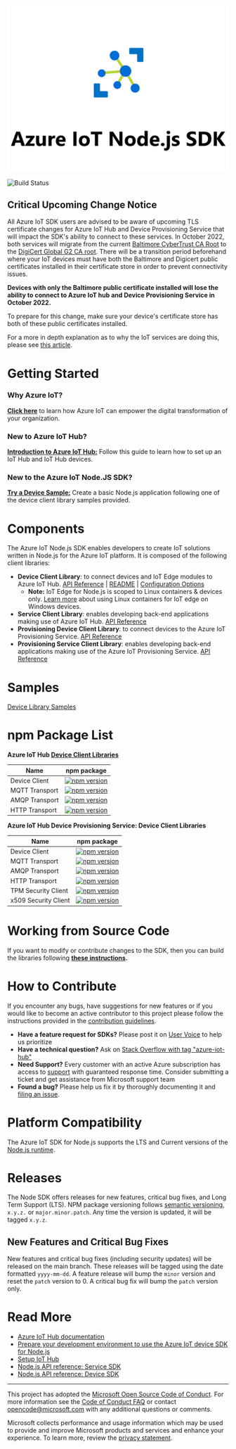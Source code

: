 <div align="center">
  <img src="./doc/images/Azure IoT Hub.png">
</div>


![Build Status](https://azure-iot-sdks.visualstudio.com/azure-iot-sdks/_apis/build/status/node/node-canary)

## Critical Upcoming Change Notice

All Azure IoT SDK users are advised to be aware of upcoming TLS certificate changes for Azure IoT Hub and Device Provisioning Service
that will impact the SDK's ability to connect to these services. In October 2022, both services will migrate from the current
[Baltimore CyberTrust CA Root](https://baltimore-cybertrust-root.chain-demos.digicert.com/info/index.html) to the
[DigiCert Global G2 CA root](https://global-root-g2.chain-demos.digicert.com/info/index.html). There will be a
transition period beforehand where your IoT devices must have both the Baltimore and Digicert public certificates
installed in their certificate store in order to prevent connectivity issues.

**Devices with only the Baltimore public certificate installed will lose the ability to connect to Azure IoT hub and Device Provisioning Service in October 2022.**

To prepare for this change, make sure your device's certificate store has both of these public certificates installed.

For a more in depth explanation as to why the IoT services are doing this, please see
[this article](https://techcommunity.microsoft.com/t5/internet-of-things/azure-iot-tls-critical-changes-are-almost-here-and-why-you/ba-p/2393169).

# Getting Started

### Why Azure IoT?

**[Click here][iot-dev-center]** to learn how Azure IoT can empower the digital transformation of your organization.

### New to Azure IoT Hub?

**[Introduction to Azure IoT Hub:][iot-device-ecosystem]** Follow this guide to learn how to set up an IoT Hub and IoT Hub devices.

### New to the Azure IoT Node.JS SDK?

**[Try a Device Sample:](./device/samples/)** Create a basic Node.js application following one of the device client library samples provided.


# Components

The Azure IoT Node.js SDK enables developers to create IoT solutions written in Node.js for the Azure IoT platform. It is composed of the following client libraries:

* **Device Client Library**: to connect devices and IoT Edge modules to Azure IoT Hub. [API Reference][node-api-device-reference] | [README](https://github.com/Azure/azure-iot-sdk-node/tree/main/device) | [Configuration Options](https://github.com/Azure/azure-iot-sdk-node/blob/main/doc/device-client.md)
  * **Note:** IoT Edge for Node.js is scoped to Linux containers & devices only. [Learn more](https://techcommunity.microsoft.com/t5/internet-of-things/linux-modules-with-azure-iot-edge-on-windows-10-iot-enterprise/ba-p/1407066) about using Linux containers for IoT edge on Windows devices.
* **Service Client Library**: enables developing back-end applications making use of Azure IoT Hub. [API Reference][node-api-service-reference]
* **Provisioning Device Client Library**: to connect devices to the Azure IoT Provisioning Service. [API Reference][node-api-prov-device-reference]
* **Provisioning Service Client Library**: enables developing back-end applications making use of the Azure IoT Provisioning Service. [API Reference][node-api-prov-service-reference]

# Samples

[Device Library Samples](./device/samples/)

# npm Package List

**Azure IoT Hub [Device Client Libraries](https://github.com/Azure/azure-iot-sdk-node/tree/main/device)**

| Name            | npm package                                                                                                |
|-----------------|------------------------------------------------------------------------------------------------------------|
|  Device Client  | [![npm version](https://badge.fury.io/js/azure-iot-device.svg)](https://badge.fury.io/js/azure-iot-device) |
|  MQTT Transport | [![npm version](https://badge.fury.io/js/azure-iot-device-mqtt.svg)](https://badge.fury.io/js/azure-iot-device-mqtt) |
|  AMQP Transport | [![npm version](https://badge.fury.io/js/azure-iot-device-amqp.svg)](https://badge.fury.io/js/azure-iot-device-amqp) |
|  HTTP Transport | [![npm version](https://badge.fury.io/js/azure-iot-device-http.svg)](https://badge.fury.io/js/azure-iot-device-http) |

**Azure IoT Hub Device Provisioning Service: Device Client Libraries**

| Name                  | npm package                                                                                                |
|-----------------------|------------------------------------------------------------------------------------------------------------|
|  Device Client        | [![npm version](https://badge.fury.io/js/azure-iot-provisioning-device.svg)](https://badge.fury.io/js/azure-iot-provisioning-device) |
|  MQTT Transport       | [![npm version](https://badge.fury.io/js/azure-iot-provisioning-device-mqtt.svg)](https://badge.fury.io/js/azure-iot-provisioning-device-mqtt)  |
|  AMQP Transport       | [![npm version](https://badge.fury.io/js/azure-iot-provisioning-device-amqp.svg)](https://badge.fury.io/js/azure-iot-provisioning-device-amqp) |
|  HTTP Transport       | [![npm version](https://badge.fury.io/js/azure-iot-provisioning-device-http.svg)](https://badge.fury.io/js/azure-iot-provisioning-device-http) |
|  TPM Security Client  | [![npm version](https://badge.fury.io/js/azure-iot-security-tpm.svg)](https://badge.fury.io/js/azure-iot-security-tpm) |
|  x509 Security Client |  [![npm version](https://badge.fury.io/js/azure-iot-security-x509.svg)](https://badge.fury.io/js/azure-iot-security-x509) |


# Working from Source Code

If you want to modify or contribute changes to the SDK, then you can build the libraries following **[these instructions](./doc/node-devbox-setup.md).**


# How to Contribute

If you encounter any bugs, have suggestions for new features or if you would like to become an active contributor to this project please follow the instructions provided in the [contribution guidelines](.github/CONTRIBUTING.md).
- **Have a feature request for SDKs?** Please post it on [User Voice](https://feedback.azure.com/forums/321918-azure-iot) to help us prioritize
- **Have a technical question?** Ask on [Stack Overflow with tag "azure-iot-hub"](https://stackoverflow.com/questions/tagged/azure-iot-hub)
- **Need Support?** Every customer with an active Azure subscription has access to [support](https://docs.microsoft.com/en-us/azure/azure-supportability/how-to-create-azure-support-request) with guaranteed response time.  Consider submitting a ticket and get assistance from Microsoft support team
- **Found a bug?** Please help us fix it by thoroughly documenting it and [filing an issue](https://github.com/Azure/azure-iot-sdk-node/issues/new).

# Platform Compatibility

The Azure IoT SDK for Node.js supports the LTS and Current versions of the [Node.js runtime](https://nodejs.org/en/about/releases/).

# Releases

The Node SDK offers releases for new features, critical bug fixes, and Long Term Support (LTS). NPM package versioning follows [semantic versioning](https://semver.org/), `x.y.z.` or `major.minor.patch`. Any time the version is updated, it will be tagged `x.y.z`.

## New Features and Critical Bug Fixes

New features and critical bug fixes (including security updates) will be released on the main branch. These releases will be tagged using the date formatted `yyyy-mm-dd`. A feature release will bump the `minor` version and reset the `patch` version to 0. A critical bug fix will bump the `patch` version only.

# Read More

* [Azure IoT Hub documentation][iot-hub-documentation]
* [Prepare your development environment to use the Azure IoT device SDK for Node.js][devbox-setup]
* [Setup IoT Hub][setup-iothub]
* [Node.js API reference: Service SDK][node-api-service-reference]
* [Node.js API reference: Device SDK][node-api-device-reference]

---

This project has adopted the [Microsoft Open Source Code of Conduct](https://opensource.microsoft.com/codeofconduct/). For more information see the [Code of Conduct FAQ](https://opensource.microsoft.com/codeofconduct/faq/) or contact [opencode@microsoft.com](mailto:opencode@microsoft.com) with any additional questions or comments.

Microsoft collects performance and usage information which may be used to provide and improve Microsoft products and services and enhance your experience.  To learn more, review the [privacy statement](https://go.microsoft.com/fwlink/?LinkId=521839&clcid=0x409).


[iot-device-ecosystem]: https://github.com/Azure/azure-iot-device-ecosystem/blob/master/setup_iothub.md
[iot-dev-center]: http://azure.com/iotdev
[iot-hub-documentation]: https://docs.microsoft.com/en-us/azure/iot-hub/
[azure-iot-sdks]: http://github.com/azure/azure-iot-sdks
[node-api-service-reference]: https://docs.microsoft.com/en-us/javascript/api/azure-iothub/
[node-api-device-reference]: https://docs.microsoft.com/en-us/javascript/api/azure-iot-device/
[node-api-prov-service-reference]: https://docs.microsoft.com/en-us/javascript/api/azure-iot-provisioning-service
[node-api-prov-device-reference]: https://docs.microsoft.com/en-us/javascript/api/azure-iot-provisioning-device/
[devbox-setup]: doc/node-devbox-setup.md
[setup-iothub]: https://aka.ms/howtocreateazureiothub
